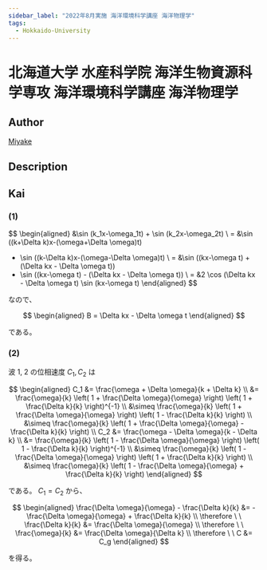 ```yaml
---
sidebar_label: "2022年8月実施 海洋環境科学講座 海洋物理学"
tags:
  - Hokkaido-University
---
```

# 北海道大学 水産科学院 海洋生物資源科学専攻 海洋環境科学講座 海洋物理学

## **Author**
[Miyake](https://miyake.github.io/exams/index.html)

## **Description**

## **Kai**
### (1)

$$
  \begin{aligned}
  &\sin (k_1x-\omega_1t) + \sin (k_2x-\omega_2t)
  \\
  = &\sin ((k+\Delta k)x-(\omega+\Delta \omega)t)
  + \sin ((k-\Delta k)x-(\omega-\Delta \omega)t)
  \\
  = &\sin ((kx-\omega t) + (\Delta kx - \Delta \omega t))
  + \sin ((kx-\omega t) - (\Delta kx - \Delta \omega t))
  \\
  = &2 \cos (\Delta kx - \Delta \omega t) \sin (kx-\omega t)
  \end{aligned}
$$

なので、

$$
  \begin{aligned}
  B = \Delta kx - \Delta \omega t
  \end{aligned}
$$

である。

### (2)
波 1, 2 の位相速度 $C_1, C_2$ は

$$
\begin{aligned}
C_1
&= \frac{\omega + \Delta \omega}{k + \Delta k}
\\
&= \frac{\omega}{k}
\left( 1 + \frac{\Delta \omega}{\omega} \right)
\left( 1 + \frac{\Delta k}{k} \right)^{-1}
\\
&\simeq \frac{\omega}{k}
\left( 1 + \frac{\Delta \omega}{\omega} \right)
\left( 1 - \frac{\Delta k}{k} \right)
\\
&\simeq \frac{\omega}{k}
\left( 1 + \frac{\Delta \omega}{\omega} - \frac{\Delta k}{k} \right)
\\
C_2
&= \frac{\omega - \Delta \omega}{k - \Delta k}
\\
&= \frac{\omega}{k}
\left( 1 - \frac{\Delta \omega}{\omega} \right)
\left( 1 - \frac{\Delta k}{k} \right)^{-1}
\\
&\simeq \frac{\omega}{k}
\left( 1 - \frac{\Delta \omega}{\omega} \right)
\left( 1 + \frac{\Delta k}{k} \right)
\\
&\simeq \frac{\omega}{k}
\left( 1 - \frac{\Delta \omega}{\omega} + \frac{\Delta k}{k} \right)
\end{aligned}
$$

である。
$C_1=C_2$ から、

$$
\begin{aligned}
\frac{\Delta \omega}{\omega} - \frac{\Delta k}{k}
&= - \frac{\Delta \omega}{\omega} + \frac{\Delta k}{k}
\\
\therefore \ \ 
\frac{\Delta k}{k} &= \frac{\Delta \omega}{\omega}
\\
\therefore \ \ 
\frac{\omega}{k} &= \frac{\Delta \omega}{\Delta k}
\\
\therefore \ \ 
C &= C_g
\end{aligned}
$$

を得る。